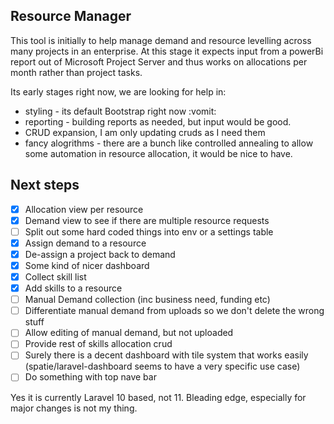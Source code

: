## Resource Manager

This tool is initially to help manage demand and resource levelling across many projects in an enterprise. 
At this stage it expects input from a powerBi report out of Microsoft Project Server and thus works on allocations per month rather than project tasks.

Its early stages right now, we are looking for help in:

* styling - its default Bootstrap right now :vomit:
* reporting - building reports as needed, but input would be good.
* CRUD expansion, I am only updating cruds as I need them
* fancy alogrithms - there are a bunch like controlled annealing to allow some automation in resource allocation, it would be nice to have.

## Next steps

- [X] Allocation view per resource
- [X] Demand view to see if there are multiple resource requests
- [ ] Split out some hard coded things into env or a settings table
- [X] Assign demand to a resource
- [X] De-assign a project back to demand
- [X] Some kind of nicer dashboard
- [X] Collect skill list
- [X] Add skills to a resource
- [ ] Manual Demand collection (inc business need, funding etc)
- [ ] Differentiate manual demand from uploads so we don't delete the wrong stuff
- [ ] Allow editing of manual demand, but not uploaded
- [ ] Provide rest of skills allocation crud
- [ ] Surely there is a decent dashboard with tile system that works easily (spatie/laravel-dashboard seems to have a very specific use case)
- [ ] Do something with top nave bar

Yes it is currently Laravel 10 based, not 11. Bleading edge, especially for major changes is not my thing.
